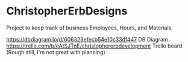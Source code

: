 # ChristopherErbDesigns
Project to keep track of business Employees, Hours, and Materials.  

https://dbdiagram.io/d/606323efecb54e10c33df447 DB Diagram
https://trello.com/b/eAtSJTnE/christophererbdevelopment Trello board (Rough still, I'm not great with planning)
